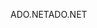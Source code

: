 <span data-ttu-id="07b08-101">ADO.NET</span><span class="sxs-lookup"><span data-stu-id="07b08-101">ADO.NET</span></span>